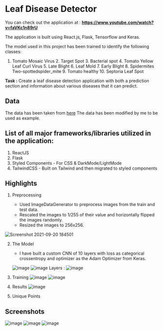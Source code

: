 # Leaf Disease Detector

You can check out the application at : **https://www.youtube.com/watch?v=faVKc1n89rU**

The application is built using React.js, Flask, Tensorflow and Keras.

The model used in this project has been trained to identify the following classes:

1. Tomato Mosaic Virus 2. Target Spot 3. Bacterial spot 4. Tomato Yellow Leaf Curl Virus 5. Late Blight 6. Leaf Mold 7. Early Blight 8. Spidermites Two-spottedspider_mite 9. Tomato healthy 10. Septoria Leaf Spot

**Task :** Create a leaf disease detection application with both a prediction section and information about various diseases that it can predict.

## Data

The data has been taken from [here](https://www.kaggle.com/kaustubhb999/tomatoleaf)
The data has been modified by me to be used as example.

## List of all major frameworks/libraries utilized in the application:

1. ReactJS
2. Flask
3. Styled Components - For CSS & DarkMode/LightMode
4. TailwindCSS - Built on Tailwind and then migrated to styled components

## Highlights

1. Preprocessing

   - Used ImageDataGenerator to preprocess images from the train and test data.
   - Rescaled the images to 1/255 of their value and horizontally flipped the images randomly.
   - Resized the images to 256x256.

![Screenshot 2021-09-20 184501](https://user-images.githubusercontent.com/43791878/134008831-6121b47a-d293-4d24-9b63-96c357088320.png)

2. The Model
   - I have built a custom CNN of 10 layers with loss as categorical crossentropy and optimizer as the Adam Optimizer from Keras.

   ![image](https://user-images.githubusercontent.com/43791878/135286779-8076df14-4d8a-4ff4-a9ef-fa239a49f436.png)
   ![image](https://user-images.githubusercontent.com/43791878/135286914-b2496d9f-986a-4839-96d3-150568fcc765.png)
   Layers :
   ![image](https://user-images.githubusercontent.com/43791878/135287623-360536dc-b68b-4be8-89ea-f97c51148409.png)


3. Training
   ![image](https://user-images.githubusercontent.com/43791878/135287718-665afc28-c66d-40b5-afef-d82b072a9505.png)
   ![image](https://user-images.githubusercontent.com/43791878/135287832-43d86f91-6292-48f2-bbff-edf1905261e8.png)

4. Results
   ![image](https://user-images.githubusercontent.com/43791878/135287933-522427f6-d899-4cd5-b720-c16926b0de85.png)

5. Unique Points

## Screenshots

![image](https://user-images.githubusercontent.com/43791878/134009191-4c829d5e-cb04-4e71-a563-36a015246604.png)
![image](https://user-images.githubusercontent.com/43791878/134009237-59650b26-ec7e-4b61-9042-93a75058bc69.png)
![image](https://user-images.githubusercontent.com/43791878/134009407-704e94fb-2be0-45bf-9d85-a2c5e8653a86.png)
